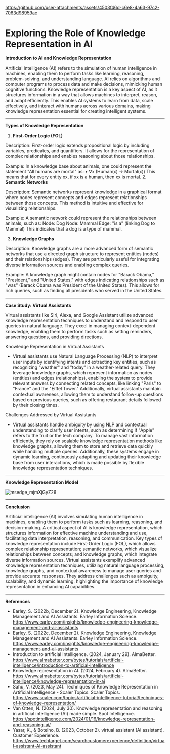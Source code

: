 

https://github.com/user-attachments/assets/4503f46d-c6e8-4a63-97c2-7063d98959ac

# **Exploring the Role of Knowledge Representation in AI**

**Introduction to AI and Knowledge Representation**

Artificial Intelligence (AI) refers to the simulation of human intelligence in machines, enabling them to perform tasks like learning, reasoning, problem-solving, and understanding language. AI relies on algorithms and computer programs to process data and make decisions, mimicking human cognitive functions. Knowledge representation is a key aspect of AI, as it structures information in a way that allows machines to interpret, reason, and adapt efficiently. This enables AI systems to learn from data, scale effectively, and interact with humans across various domains, making knowledge representation essential for creating intelligent systems.


---



**Types of Knowledge Representation**

1. **First-Order Logic (FOL)**

  Description: First-order logic extends propositional logic by including variables, predicates, and quantifiers. It allows for the representation of complex relationships and enables reasoning about those relationships.

  Example: 
  In a knowledge base about animals, one could represent the statement "All humans are mortal" as:
•	∀x (Human(x) → Mortal(x))
This means that for every entity xx, if xx is a human, then xx is mortal.
2. **Semantic Networks**

  Description: Semantic networks represent knowledge in a graphical format where nodes represent concepts and edges represent relationships between those concepts. This method is intuitive and effective for visualizing relationships.

  Example: 
A semantic network could represent the relationships between animals, such as:
Node: Dog
Node: Mammal
Edge: "is a" (linking Dog to Mammal)
This indicates that a dog is a type of mammal.

3. **Knowledge Graphs**

  Description: Knowledge graphs are a more advanced form of semantic networks that use a directed graph structure to represent entities (nodes) and their relationships (edges). They are particularly useful for integrating diverse information sources and enabling complex queries.

  Example: 
A knowledge graph might contain nodes for "Barack Obama," "President," and "United States," with edges indicating relationships such as "was" (Barack Obama was President of the United States). This allows for rich queries, such as finding all presidents who served in the United States.


---



**Case Study: Virtual Assistants**

Virtual assistants like Siri, Alexa, and Google Assistant utilize advanced knowledge representation techniques to understand and respond to user queries in natural language. They excel in managing context-dependent knowledge, enabling them to perform tasks such as setting reminders, answering questions, and providing directions.

Knowledge Representation in Virtual Assistants

- Virtual assistants use Natural Language Processing (NLP) to interpret user inputs by identifying intents and extracting key entities, such as recognizing "weather" and "today" in a weather-related query. They leverage knowledge graphs, which represent information as nodes (entities) and edges (relationships), enabling the system to provide relevant answers by connecting related concepts, like linking "Paris" to "France" and the "Eiffel Tower." Additionally, virtual assistants maintain contextual awareness, allowing them to understand follow-up questions based on previous queries, such as offering restaurant details followed by their closing times.

Challenges Addressed by Virtual Assistants 

- Virtual assistants handle ambiguity by using NLP and contextual understanding to clarify user intents, such as determining if "Apple" refers to the fruit or the tech company. To manage vast information efficiently, they rely on scalable knowledge representation methods like knowledge graphs, allowing them to store and retrieve data quickly while handling multiple queries. Additionally, these systems engage in dynamic learning, continuously adapting and updating their knowledge base from user interactions, which is made possible by flexible knowledge representation techniques.



---


**Knowledge Representation Model**

![msedge_mjmXjGyZ26](https://github.com/user-attachments/assets/c1a94c06-fe04-45e2-87b5-556f89b6d6e8)


---

**Conclusion**

Artificial intelligence (AI) involves simulating human intelligence in machines, enabling them to perform tasks such as learning, reasoning, and decision-making. A critical aspect of AI is knowledge representation, which structures information for effective machine understanding and use, facilitating data interpretation, reasoning, and communication. Key types of knowledge representation include First-Order Logic (FOL), which allows complex relationship representation; semantic networks, which visualize relationships between concepts; and knowledge graphs, which integrate diverse information sources. Virtual assistants exemplify advanced knowledge representation techniques, utilizing natural language processing, knowledge graphs, and contextual awareness to manage user queries and provide accurate responses. They address challenges such as ambiguity, scalability, and dynamic learning, highlighting the importance of knowledge representation in enhancing AI capabilities.



---

**References**


- Earley, S. (2022b, December 2). Knowledge Engineering, Knowledge Management and AI Assistants. Earley Information Science. https://www.earley.com/insights/knowledge-engineering-knowledge-management-and-ai-assistants
- Earley, S. (2022c, December 2). Knowledge Engineering, Knowledge Management and AI Assistants. Earley Information Science. https://www.earley.com/insights/knowledge-engineering-knowledge-management-and-ai-assistants
- Introduction to artificial Intelligence. (2024, January 29). AlmaBetter. https://www.almabetter.com/bytes/tutorials/artificial-intelligence/introduction-to-artificial-intelligence
- Knowledge representation in AI. (2024, February 4). AlmaBetter. https://www.almabetter.com/bytes/tutorials/artificial-intelligence/knowledge-representation-in-ai
- Sahu, V. (2023, May 24). Techniques of Knowledge Representation in Artificial Intelligence - Scaler Topics. Scaler Topics. https://www.scaler.com/topics/artificial-intelligence-tutorial/techniques-of-knowledge-representation/
- Van Otten, N. (2024, July 30). Knowledge representation and reasoning in artificial intelligence (AI) made simple. Spot Intelligence. https://spotintelligence.com/2024/01/16/knowledge-representation-and-reasoning-ai/
- Yasar, K., & Botelho, B. (2023, October 2). virtual assistant (AI assistant). Customer Experience. https://www.techtarget.com/searchcustomerexperience/definition/virtual-assistant-AI-assistant






